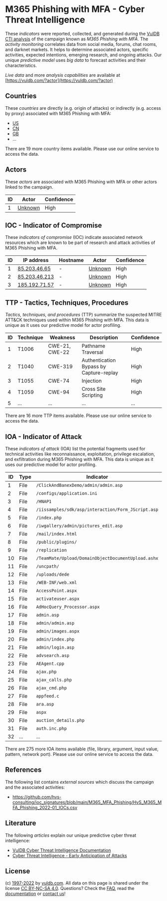 # M365 Phishing with MFA - Cyber Threat Intelligence

These _indicators_ were reported, collected, and generated during the [VulDB CTI analysis](https://vuldb.com/?kb.cti) of the campaign known as _M365 Phishing with MFA_. The _activity monitoring_ correlates data from social media, forums, chat rooms, and darknet markets. It helps to determine associated actors, specific activities, expected intentions, emerging research, and ongoing attacks. Our unique _predictive model_ uses _big data_ to forecast activities and their characteristics.

_Live data_ and more _analysis capabilities_ are available at [https://vuldb.com/?actor](https://vuldb.com/?actor)

## Countries

These _countries_ are directly (e.g. origin of attacks) or indirectly (e.g. access by proxy) associated with M365 Phishing with MFA:

* [US](https://vuldb.com/?country.us)
* [CN](https://vuldb.com/?country.cn)
* [GB](https://vuldb.com/?country.gb)
* ...

There are 19 more country items available. Please use our online service to access the data.

## Actors

These _actors_ are associated with M365 Phishing with MFA or other actors linked to the campaign.

ID | Actor | Confidence
-- | ----- | ----------
1 | [Unknown](https://vuldb.com/?actor.unknown) | High

## IOC - Indicator of Compromise

These _indicators of compromise_ (IOC) indicate associated network resources which are known to be part of research and attack activities of M365 Phishing with MFA.

ID | IP address | Hostname | Actor | Confidence
-- | ---------- | -------- | ----- | ----------
1 | [85.203.46.65](https://vuldb.com/?ip.85.203.46.65) | - | [Unknown](https://vuldb.com/?actor.unknown) | High
2 | [85.203.46.213](https://vuldb.com/?ip.85.203.46.213) | - | [Unknown](https://vuldb.com/?actor.unknown) | High
3 | [185.192.71.57](https://vuldb.com/?ip.185.192.71.57) | - | [Unknown](https://vuldb.com/?actor.unknown) | High

## TTP - Tactics, Techniques, Procedures

_Tactics, techniques, and procedures_ (TTP) summarize the suspected MITRE ATT&CK techniques used within M365 Phishing with MFA. This data is unique as it uses our predictive model for actor profiling.

ID | Technique | Weakness | Description | Confidence
-- | --------- | -------- | ----------- | ----------
1 | T1006 | CWE-21, CWE-22 | Pathname Traversal | High
2 | T1040 | CWE-319 | Authentication Bypass by Capture-replay | High
3 | T1055 | CWE-74 | Injection | High
4 | T1059 | CWE-94 | Cross Site Scripting | High
5 | ... | ... | ... | ...

There are 16 more TTP items available. Please use our online service to access the data.

## IOA - Indicator of Attack

These _indicators of attack_ (IOA) list the potential fragments used for technical activities like reconnaissance, exploitation, privilege escalation, and exfiltration during M365 Phishing with MFA. This data is unique as it uses our predictive model for actor profiling.

ID | Type | Indicator | Confidence
-- | ---- | --------- | ----------
1 | File | `/ClickAndBanexDemo/admin/admin.asp` | High
2 | File | `/configs/application.ini` | High
3 | File | `/HNAP1` | Low
4 | File | `/iissamples/sdk/asp/interaction/Form_JScript.asp` | High
5 | File | `/index.php` | Medium
6 | File | `/iwgallery/admin/pictures_edit.asp` | High
7 | File | `/mail/index.html` | High
8 | File | `/public/plugins/` | High
9 | File | `/replication` | Medium
10 | File | `/TeamMate/Upload/DomainObjectDocumentUpload.ashx` | High
11 | File | `/uncpath/` | Medium
12 | File | `/uploads/dede` | High
13 | File | `/WEB-INF/web.xml` | High
14 | File | `AccessPoint.aspx` | High
15 | File | `activateuser.aspx` | High
16 | File | `AdHocQuery_Processor.aspx` | High
17 | File | `admin.asp` | Medium
18 | File | `admin/admin.asp` | High
19 | File | `admin/images.aspx` | High
20 | File | `admin/index.php` | High
21 | File | `admin/login.asp` | High
22 | File | `advsearch.asp` | High
23 | File | `AEAgent.cpp` | Medium
24 | File | `ajax.php` | Medium
25 | File | `ajax_calls.php` | High
26 | File | `ajax_cmd.php` | Medium
27 | File | `appfeed.c` | Medium
28 | File | `ara.asp` | Low
29 | File | `aspx` | Low
30 | File | `auction_details.php` | High
31 | File | `auth.inc.php` | Medium
32 | ... | ... | ...

There are 275 more IOA items available (file, library, argument, input value, pattern, network port). Please use our online service to access the data.

## References

The following list contains _external sources_ which discuss the campaign and the associated activities:

* https://github.com/hvs-consulting/ioc_signatures/blob/main/M365_MFA_Phishing/HvS_M365_MFA_Phishing_2022-01_IOCs.csv

## Literature

The following _articles_ explain our unique predictive cyber threat intelligence:

* [VulDB Cyber Threat Intelligence Documentation](https://vuldb.com/?kb.cti)
* [Cyber Threat Intelligence - Early Anticipation of Attacks](https://www.scip.ch/en/?labs.20201022)

## License

(c) [1997-2022](https://vuldb.com/?kb.changelog) by [vuldb.com](https://vuldb.com/?kb.about). All data on this page is shared under the license [CC BY-NC-SA 4.0](https://creativecommons.org/licenses/by-nc-sa/4.0/). Questions? Check the [FAQ](https://vuldb.com/?kb.faq), read the [documentation](https://vuldb.com/?kb) or [contact us](https://vuldb.com/?contact)!
